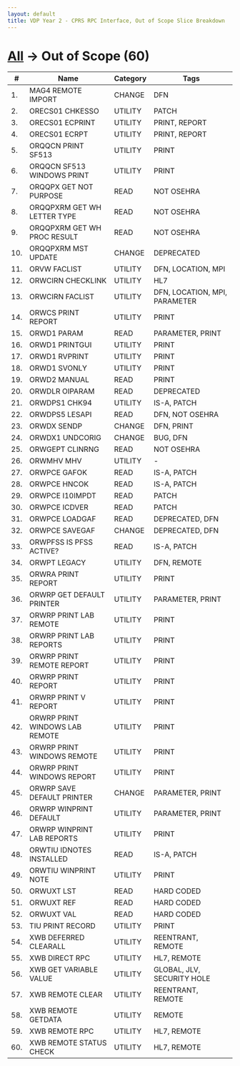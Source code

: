 ```yaml
---
layout: default
title: VDP Year 2 - CPRS RPC Interface, Out of Scope Slice Breakdown
---
```



# [All](bdStart) &#8594; Out of Scope (60)

\# | Name | Category | Tags
--- | --- | --- | ---
1. | MAG4 REMOTE IMPORT | CHANGE | DFN
2. | ORECS01 CHKESSO | UTILITY | PATCH
3. | ORECS01 ECPRINT | UTILITY | PRINT, REPORT
4. | ORECS01 ECRPT | UTILITY | PRINT, REPORT
5. | ORQQCN PRINT SF513 | UTILITY | PRINT
6. | ORQQCN SF513 WINDOWS PRINT | UTILITY | PRINT
7. | ORQQPX GET NOT PURPOSE | READ | NOT OSEHRA
8. | ORQQPXRM GET WH LETTER TYPE | READ | NOT OSEHRA
9. | ORQQPXRM GET WH PROC RESULT | READ | NOT OSEHRA
10. | ORQQPXRM MST UPDATE | CHANGE | DEPRECATED
11. | ORVW FACLIST | UTILITY | DFN, LOCATION, MPI
12. | ORWCIRN CHECKLINK | UTILITY | HL7
13. | ORWCIRN FACLIST | UTILITY | DFN, LOCATION, MPI, PARAMETER
14. | ORWCS PRINT REPORT | UTILITY | PRINT
15. | ORWD1 PARAM | READ | PARAMETER, PRINT
16. | ORWD1 PRINTGUI | UTILITY | PRINT
17. | ORWD1 RVPRINT | UTILITY | PRINT
18. | ORWD1 SVONLY | UTILITY | PRINT
19. | ORWD2 MANUAL | READ | PRINT
20. | ORWDLR OIPARAM | READ | DEPRECATED
21. | ORWDPS1 CHK94 | UTILITY | IS-A, PATCH
22. | ORWDPS5 LESAPI | READ | DFN, NOT OSEHRA
23. | ORWDX SENDP | CHANGE | DFN, PRINT
24. | ORWDX1 UNDCORIG | CHANGE | BUG, DFN
25. | ORWGEPT CLINRNG | READ | NOT OSEHRA
26. | ORWMHV MHV | UTILITY | -
27. | ORWPCE GAFOK | READ | IS-A, PATCH
28. | ORWPCE HNCOK | READ | IS-A, PATCH
29. | ORWPCE I10IMPDT | READ | PATCH
30. | ORWPCE ICDVER | READ | PATCH
31. | ORWPCE LOADGAF | READ | DEPRECATED, DFN
32. | ORWPCE SAVEGAF | CHANGE | DEPRECATED, DFN
33. | ORWPFSS IS PFSS ACTIVE? | READ | IS-A, PATCH
34. | ORWPT LEGACY | UTILITY | DFN, REMOTE
35. | ORWRA PRINT REPORT | UTILITY | PRINT
36. | ORWRP GET DEFAULT PRINTER | UTILITY | PARAMETER, PRINT
37. | ORWRP PRINT LAB REMOTE | UTILITY | PRINT
38. | ORWRP PRINT LAB REPORTS | UTILITY | PRINT
39. | ORWRP PRINT REMOTE REPORT | UTILITY | PRINT
40. | ORWRP PRINT REPORT | UTILITY | PRINT
41. | ORWRP PRINT V REPORT | UTILITY | PRINT
42. | ORWRP PRINT WINDOWS LAB REMOTE | UTILITY | PRINT
43. | ORWRP PRINT WINDOWS REMOTE | UTILITY | PRINT
44. | ORWRP PRINT WINDOWS REPORT | UTILITY | PRINT
45. | ORWRP SAVE DEFAULT PRINTER | CHANGE | PARAMETER, PRINT
46. | ORWRP WINPRINT DEFAULT | UTILITY | PARAMETER, PRINT
47. | ORWRP WINPRINT LAB REPORTS | UTILITY | PRINT
48. | ORWTIU IDNOTES INSTALLED | READ | IS-A, PATCH
49. | ORWTIU WINPRINT NOTE | UTILITY | PRINT
50. | ORWUXT LST | READ | HARD CODED
51. | ORWUXT REF | READ | HARD CODED
52. | ORWUXT VAL | READ | HARD CODED
53. | TIU PRINT RECORD | UTILITY | PRINT
54. | XWB DEFERRED CLEARALL | UTILITY | REENTRANT, REMOTE
55. | XWB DIRECT RPC | UTILITY | HL7, REMOTE
56. | XWB GET VARIABLE VALUE | UTILITY | GLOBAL, JLV, SECURITY HOLE
57. | XWB REMOTE CLEAR | UTILITY | REENTRANT, REMOTE
58. | XWB REMOTE GETDATA | UTILITY | REMOTE
59. | XWB REMOTE RPC | UTILITY | HL7, REMOTE
60. | XWB REMOTE STATUS CHECK | UTILITY | HL7, REMOTE


